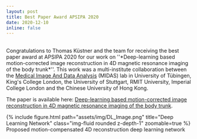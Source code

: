 ```yaml
---
layout: post
title: Best Paper Award APSIPA 2020
date: 2020-12-10
inline: false
---
```

<br>
Congratulations to Thomas Küstner and the team for receiving the best paper award at APSIPA 2020 for our work on ''*Deep-learning based motion-corrected image reconstruction in 4D magnetic resonance imaging of the body trunk*''. This work was a multi-institute collaboration between the <a href="http://www.midaslab.org/" target="_blank">Medical Image And Data Analysis</a> (MIDAS) lab in University of Tübingen, King's College London, the University of Stuttgart, RMIT University, Imperial College London and the Chinese University of Hong Kong.

The paper is available here: <a href="{{ entry.pdf | prepend: '/assets/pdf/APSIPA2020b.pdf'}}" target="_blank">Deep-learning based motion-corrected image reconstruction in 4D magnetic resonance imaging of the body trunk</a>.

<div class="row">
    <div class="col-sm-1 mt-0">
    </div>
    <div class="col-sm-10 mt-0">
        {% include figure.html path="assets/img/DL_Image.png" title="Deep Learning Network" class="img-fluid rounded z-depth-1" zoomable=true %}
    </div>
    <div class="col-sm-1 mt-0">
    </div>
</div>
<div class="caption">
    Proposed motion-compensated 4D reconstruction deep learning network
</div>
